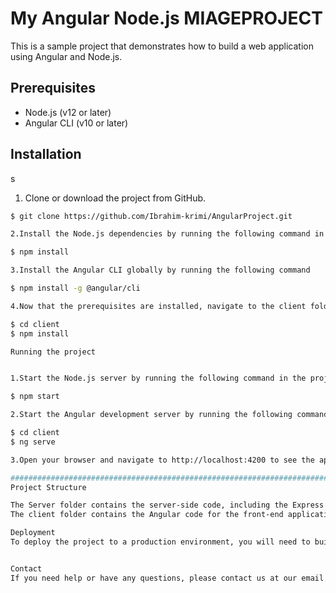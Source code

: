 # My Angular Node.js MIAGEPROJECT

This is a sample project that demonstrates how to build a web application using Angular and Node.js.

## Prerequisites

- Node.js (v12 or later)
- Angular CLI (v10 or later)

## Installation
s
1. Clone or download the project from GitHub.

```bash
$ git clone https://github.com/Ibrahim-krimi/AngularProject.git

2.Install the Node.js dependencies by running the following command in the project Server folder 

$ npm install

3.Install the Angular CLI globally by running the following command

$ npm install -g @angular/cli

4.Now that the prerequisites are installed, navigate to the client folder and install the Angular dependencies by running the following command:

$ cd client
$ npm install

Running the project


1.Start the Node.js server by running the following command in the project Server folder:

$ npm start

2.Start the Angular development server by running the following command in the client folder:

$ cd client
$ ng serve

3.Open your browser and navigate to http://localhost:4200 to see the application running.

#########################################################################################
Project Structure

The Server folder contains the server-side code, including the Express server and database configuration.
The client folder contains the Angular code for the front-end application.

Deployment
To deploy the project to a production environment, you will need to build the Angular application and configure a Node.js server to serve the built files.


Contact
If you need help or have any questions, please contact us at our email address:

            